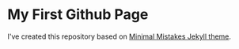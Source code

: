 # My First Github Page

I've created this repository based on  [Minimal Mistakes Jekyll theme](https://github.com/mmistakes/minimal-mistakes).

